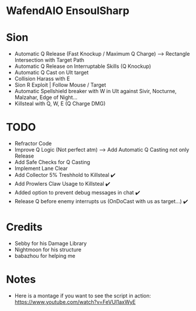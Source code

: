 # WafendAIO EnsoulSharp

# Sion
- Automatic Q Release (Fast Knockup / Maximum Q Charge) --> Rectangle Intersection with Target Path
- Automatic Q Release on Interruptable Skills (Q Knockup)
- Automatic Q Cast on Ult target
- Collision Harass with E
- Sion R Exploit | Follow Mouse / Target
- Automatic Spellshield breaker with W in Ult against Sivir, Nocturne, Malzahar, Edge of Night...
- Killsteal with Q, W, E (Q Charge DMG)

# TODO
- Refractor Code
- Improve Q Logic (Not perfect atm) --> Add Automatic Q Casting not only Release
- Add Safe Checks for Q Casting
- Implement Lane Clear
- Add Collector 5% Treshhold to Killsteal ✔️
- Add Prowlers Claw Usage to Killsteal ✔️
- Added option to prevent debug messages in chat ✔️
- Release Q before enemy interrupts us (OnDoCast with us as target...) ✔️


# Credits
- Sebby for his Damage Library
- Nightmoon for his structure
- babazhou for helping me


# Notes
- Here is a montage if you want to see the script in action: https://www.youtube.com/watch?v=FeVUl1axWyE

